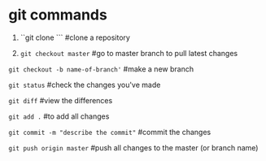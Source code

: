 # git commands
1. ``git clone <link>``` #clone a repository

2. ```git checkout master``` #go to master branch to pull latest changes

```git checkout -b name-of-branch'``` #make a new branch

```git status``` #check the changes you've made

```git diff``` #view the differences

```git add .``` #to add all changes

```git commit -m "describe the commit"``` #commit the changes

```git push origin master``` #push all changes to the master (or branch name)
